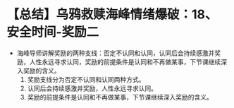 # 【总结】乌鸦救赎海峰情绪爆破：18、安全时间-奖励二

-   海峰导师讲解奖励的两种支线：否定不认同和认同，认同后会持续感激并奖励，人性永远寻求认同，奖励的前提条件是认同和不再做某事，下节课继续深入奖励的含义。
    1.  奖励支线分为否定不认同和认同两种方式。
    2.  认同后会持续感激并奖励，人性永远寻求认同。
    3.  奖励的前提条件是认同和不再做某事，下节课继续深入奖励的含义。